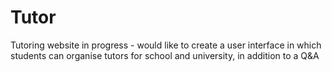 # Tutor
Tutoring website in progress - would like to create a user interface in which students can organise tutors for school and university, in addition to a Q&amp;A
